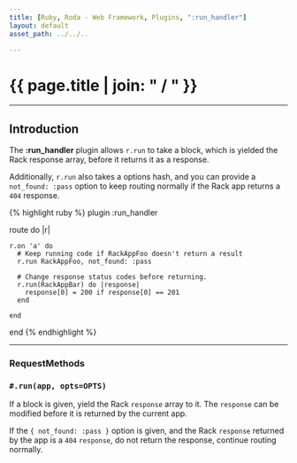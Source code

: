 ```yaml
---
title: [Ruby, Roda - Web Framework, Plugins, ":run_handler"]
layout: default
asset_path: ../../..

---
```


# {{ page.title | join: " / " }}

---- 

## Introduction


The **:run_handler** plugin allows `r.run` to take a block, which is yielded the Rack response array, 
before it returns it as a response.

Additionally, `r.run` also takes a options hash, and you can provide a `not_found: :pass` option to 
keep routing normally if the Rack app returns a `404` response.

{% highlight ruby %}
  plugin :run_handler

  route do |r|
    
    r.on 'a' do
      # Keep running code if RackAppFoo doesn't return a result
      r.run RackAppFoo, not_found: :pass

      # Change response status codes before returning.
      r.run(RackAppBar) do |response|
        response[0] = 200 if response[0] == 201
      end
      
    end
    
  end
{% endhighlight %}



--- 

### RequestMethods

### `#.run(app, opts=OPTS)`

If a block is given, yield the Rack `response` array to it.  The `response` can be modified before it is 
returned by the current app.

If the `{ not_found: :pass }` option is given, and the Rack `response` returned by the app is a `404` 
`response`, do not return the response, continue routing normally.


